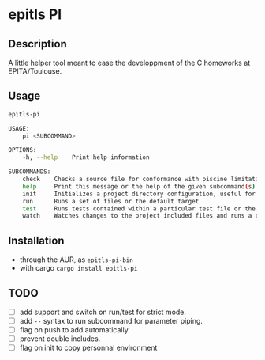 # epitls PI

## Description

A little helper tool meant to ease the developpment of the C homeworks at
EPITA/Toulouse.

## Usage

```sh
epitls-pi 

USAGE:
    pi <SUBCOMMAND>

OPTIONS:
    -h, --help    Print help information

SUBCOMMANDS:
    check    Checks a source file for conformance with piscine limitations
    help     Print this message or the help of the given subcommand(s)
    init     Initializes a project directory configuration, useful for custom flags, includes and custop push messages
    run      Runs a set of files or the default target
    test     Runs tests contained within a particular test file or the default test file
    watch    Watches changes to the project included files and runs a command on changes
```

## Installation

- through the AUR, as `epitls-pi-bin`
- with cargo `cargo install epitls-pi`

## TODO

- [ ] add support and switch on run/test for strict mode.
- [ ] add `--` syntax to run subcommand for parameter piping.
- [ ] flag on push to add automatically
- [ ] prevent double includes.
- [ ] flag on init to copy personnal environment
